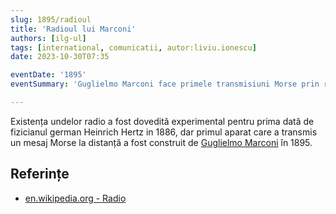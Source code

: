 ```yaml
---
slug: 1895/radioul
title: 'Radioul lui Marconi'
authors: [ilg-ul]
tags: [international, comunicatii, autor:liviu.ionescu]
date: 2023-10-30T07:35

eventDate: '1895'
eventSummary: 'Guglielmo Marconi face primele transmisiuni Morse prin radio'

---
```


Existența undelor radio a fost dovedită experimental pentru prima dată de
fizicianul german Heinrich Hertz in 1886, dar primul aparat care a transmis un
mesaj Morse la distanță a fost construit de
[Guglielmo Marconi](https://en.wikipedia.org/wiki/Guglielmo_Marconi)
în 1895.

<!-- truncate -->

## Referințe

- [en.wikipedia.org - Radio](https://en.wikipedia.org/wiki/Radio#History)
